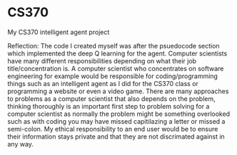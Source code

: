 # CS370
My CS370 intelligent agent project

Reflection:
The code I created myself was after the psuedocode section which implemented the deep Q learning for the agent.
Computer scientists have many different responsibilities depending on what their job title/concentration is. A computer scientist who concentrates on software engineering for example would be responsible for coding/programming things such as an intelligent agent as I did for the CS370 class or programming a website or even a video game.
There are many approaches to problems as a computer scientist that also depends on the problem, thinking thoroughly is an important first step to problem solving for a computer scientist as normally the problem might be something overlooked such as with coding you may have missed capitilazing a letter or missed a semi-colon.
My ethical responsibility to an end user would be to ensure their information stays private and that they are not discrimated against in any way.
